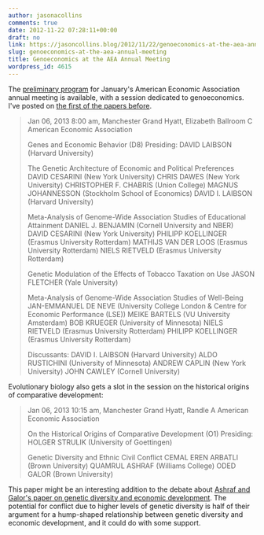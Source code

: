 ```yaml
---
author: jasonacollins
comments: true
date: 2012-11-22 07:28:11+00:00
draft: no
link: https://jasoncollins.blog/2012/11/22/genoeconomics-at-the-aea-annual-meeting/
slug: genoeconomics-at-the-aea-annual-meeting
title: Genoeconomics at the AEA Annual Meeting
wordpress_id: 4615
---
```


The [preliminary program](http://www.aeaweb.org/aea/2013conference/program/preliminary.php) for January's American Economic Association annual meeting is available, with a session dedicated to genoeconomics. I've posted on [the first of the papers before](https://jasoncollins.blog/2012/05/the-genetic-architecture-of-economic-and-political-preferences/).


<blockquote>Jan 06, 2013 8:00 am, Manchester Grand Hyatt, Elizabeth Ballroom C
American Economic Association

Genes and Economic Behavior (D8)
Presiding: DAVID LAIBSON (Harvard University)

The Genetic Architecture of Economic and Political Preferences
DAVID CESARINI (New York University)
CHRIS DAWES (New York University)
CHRISTOPHER F. CHABRIS (Union College)
MAGNUS JOHANNESSON (Stockholm School of Economics)
DAVID I. LAIBSON (Harvard University)

Meta-Analysis of Genome-Wide Association Studies of Educational Attainment
DANIEL J. BENJAMIN (Cornell University and NBER)
DAVID CESARINI (New York University)
PHILIPP KOELLINGER (Erasmus University Rotterdam)
MATHIJS VAN DER LOOS (Erasmus University Rotterdam)
NIELS RIETVELD (Erasmus University Rotterdam)

Genetic Modulation of the Effects of Tobacco Taxation on Use
JASON FLETCHER (Yale University)

Meta-Analysis of Genome-Wide Association Studies of Well-Being
JAN-EMMANUEL DE NEVE (University College London & Centre for Economic Performance (LSE))
MEIKE BARTELS (VU University Amsterdam)
BOB KRUEGER (University of Minnesota)
NIELS RIETVELD (Erasmus University Rotterdam)
PHILIPP KOELLINGER (Erasmus University Rotterdam)

Discussants:
DAVID I. LAIBSON (Harvard University)
ALDO RUSTICHINI (University of Minnesota)
ANDREW CAPLIN (New York University)
JOHN CAWLEY (Cornell University)</blockquote>


Evolutionary biology also gets a slot in the session on the historical origins of comparative development:


<blockquote>Jan 06, 2013 10:15 am, Manchester Grand Hyatt, Randle A
American Economic Association

On the Historical Origins of Comparative Development (O1)
Presiding: HOLGER STRULIK (University of Goettingen)

Genetic Diversity and Ethnic Civil Conflict
CEMAL EREN ARBATLI (Brown University)
QUAMRUL ASHRAF (Williams College)
ODED GALOR (Brown University)</blockquote>


This paper might be an interesting addition to the debate about [Ashraf and Galor's paper on genetic diversity and economic development](https://jasoncollins.blog/2012/10/harvard-academics-on-genetic-diversity-and-economic-development/). The potential for conflict due to higher levels of genetic diversity is half of their argument for a hump-shaped relationship between genetic diversity and economic development, and it could do with some support.
